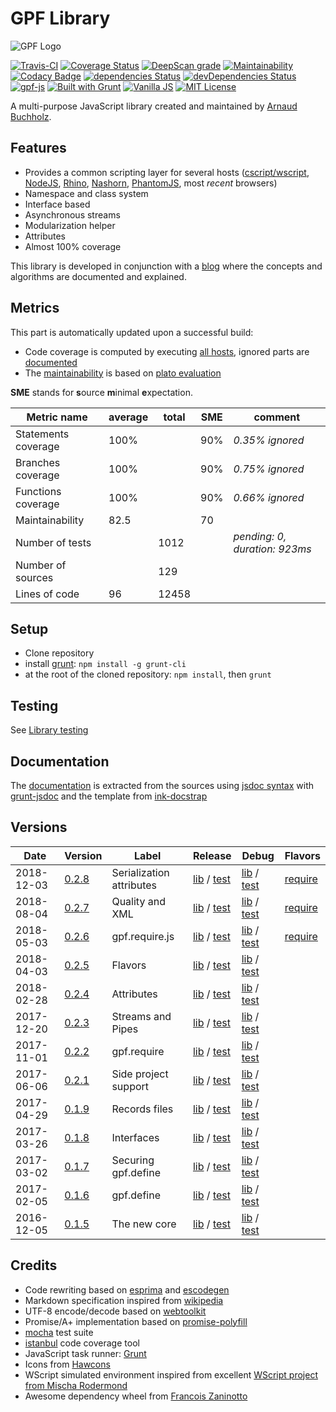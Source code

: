 # GPF Library

![GPF Logo](http://arnaudbuchholz.github.io/gpf/gpf_320x200.svg)

[![Travis-CI](https://travis-ci.org/ArnaudBuchholz/gpf-js.svg?branch=master)](https://travis-ci.org/ArnaudBuchholz/gpf-js#)
[![Coverage Status](https://coveralls.io/repos/github/ArnaudBuchholz/gpf-js/badge.svg?branch=master)](https://coveralls.io/github/ArnaudBuchholz/gpf-js?branch=master)
[![DeepScan grade](https://deepscan.io/api/projects/1923/branches/8681/badge/grade.svg)](https://deepscan.io/dashboard#view=project&pid=1923&bid=8681)
[![Maintainability](https://api.codeclimate.com/v1/badges/06d49b2308264f3c5495/maintainability)](https://codeclimate.com/github/ArnaudBuchholz/gpf-js/maintainability)
[![Codacy Badge](https://api.codacy.com/project/badge/Grade/6c8806b35ecc4e70ba985534fda0681f)](https://www.codacy.com/app/ArnaudBuchholz/gpf-js?utm_source=github.com&amp;utm_medium=referral&amp;utm_content=ArnaudBuchholz/gpf-js&amp;utm_campaign=Badge_Grade)
[![dependencies Status](https://david-dm.org/ArnaudBuchholz/gpf-js/status.svg)](https://david-dm.org/ArnaudBuchholz/gpf-js)
[![devDependencies Status](https://david-dm.org/ArnaudBuchholz/gpf-js/dev-status.svg)](https://david-dm.org/ArnaudBuchholz/gpf-js?type=dev)
[![gpf-js](http://img.shields.io/npm/dm/gpf-js.svg)](https://www.npmjs.org/package/gpf-js)
[![Built with Grunt](https://cdn.gruntjs.com/builtwith.png)](http://gruntjs.com/)
[![Vanilla JS](http://vanilla-js.com/assets/button.png)](http://vanilla-js.com)
[![MIT License](https://img.shields.io/badge/License-MIT-yellow.svg)](https://opensource.org/licenses/MIT)

A multi-purpose JavaScript library created and maintained by
[Arnaud Buchholz](http://gpf-js.blogspot.com/).

## Features

* Provides a common scripting layer for several hosts
([cscript/wscript](http://technet.microsoft.com/en-us/library/bb490887.aspx),
[NodeJS](http://nodejs.org/),
[Rhino](https://developer.mozilla.org/en-US/docs/Mozilla/Projects/Rhino),
[Nashorn](https://en.wikipedia.org/wiki/Nashorn_%28JavaScript_engine%29),
[PhantomJS](http://phantomjs.org/), most *recent* browsers)
* Namespace and class system
* Interface based
* Asynchronous streams
* Modularization helper
* Attributes
* Almost 100% coverage

This library is developed in conjunction with a [blog](http://gpf-js.blogspot.com/) where the concepts and algorithms are documented and explained.

## Metrics

This part is automatically updated upon a successful build:
* Code coverage is computed by executing [all hosts](https://arnaudbuchholz.github.io/gpf/doc/tutorial-LOADING.html),
ignored parts are [documented](https://arnaudbuchholz.github.io/gpf/doc/tutorial-COVERAGE.html)
* The [maintainability](https://arnaudbuchholz.github.io/gpf/plato/index.html) is based on
[plato evaluation](http://blogs.msdn.com/b/codeanalysis/archive/2007/11/20/maintainability-index-range-and-meaning.aspx)

**SME** stands for **s**ource **m**inimal **e**xpectation.

Metric name | average | total | SME | comment
------ | ----- | ----- | ----- | -----
Statements coverage|100%||90%|*0.35% ignored*
Branches coverage|100%||90%|*0.75% ignored*
Functions coverage|100%||90%|*0.66% ignored*
Maintainability|82.5||70|
Number of tests||1012||*pending: 0, duration: 923ms*
Number of sources||129||
Lines of code|96|12458||

## Setup

* Clone repository
* install [grunt](https://gruntjs.com/getting-started): `npm install -g grunt-cli`
* at the root of the cloned repository: `npm install`, then `grunt`

## Testing

See [Library testing](https://github.com/ArnaudBuchholz/gpf-js/blob/master/doc/tutorials/TESTME.md)

## Documentation

The [documentation](https://arnaudbuchholz.github.io/gpf/doc/index.html) is extracted from the sources using
[jsdoc syntax](http://usejsdoc.org/) with [grunt-jsdoc](https://github.com/krampstudio/grunt-jsdoc)
and the template from [ink-docstrap](https://www.npmjs.com/package/ink-docstrap)

## Versions

Date | Version | Label | Release | Debug | Flavors
------ | ------ | ----- | ----- | ----- | -----
2018-12-03 | [0.2.8](https://github.com/ArnaudBuchholz/gpf-js/tree/v0.2.8) | Serialization attributes | [lib](https://arnaudbuchholz.github.io/gpf/0.2.8/gpf.js) / [test](https://arnaudbuchholz.github.io/gpf/test.html?release=0.2.8) | [lib](https://arnaudbuchholz.github.io/gpf/0.2.8/gpf-debug.js) / [test](https://arnaudbuchholz.github.io/gpf/test.html?debug=0.2.8) | [require](https://arnaudbuchholz.github.io/gpf/0.2.8/gpf-require.js)
2018-08-04 | [0.2.7](https://github.com/ArnaudBuchholz/gpf-js/tree/v0.2.7) | Quality and XML | [lib](https://arnaudbuchholz.github.io/gpf/0.2.7/gpf.js) / [test](https://arnaudbuchholz.github.io/gpf/test.html?release=0.2.7) | [lib](https://arnaudbuchholz.github.io/gpf/0.2.7/gpf-debug.js) / [test](https://arnaudbuchholz.github.io/gpf/test.html?debug=0.2.7) | [require](https://arnaudbuchholz.github.io/gpf/0.2.7/gpf-require.js)
2018-05-03 | [0.2.6](https://github.com/ArnaudBuchholz/gpf-js/tree/v0.2.6) | gpf.require.js | [lib](https://arnaudbuchholz.github.io/gpf/0.2.6/gpf.js) / [test](https://arnaudbuchholz.github.io/gpf/test.html?release=0.2.6) | [lib](https://arnaudbuchholz.github.io/gpf/0.2.6/gpf-debug.js) / [test](https://arnaudbuchholz.github.io/gpf/test.html?debug=0.2.6) | [require](https://arnaudbuchholz.github.io/gpf/0.2.6/gpf-require.js)
2018-04-03 | [0.2.5](https://github.com/ArnaudBuchholz/gpf-js/tree/v0.2.5) | Flavors | [lib](https://arnaudbuchholz.github.io/gpf/0.2.5/gpf.js) / [test](https://arnaudbuchholz.github.io/gpf/test.html?release=0.2.5) | [lib](https://arnaudbuchholz.github.io/gpf/0.2.5/gpf-debug.js) / [test](https://arnaudbuchholz.github.io/gpf/test.html?debug=0.2.5) |
2018-02-28 | [0.2.4](https://github.com/ArnaudBuchholz/gpf-js/tree/v0.2.4) | Attributes | [lib](https://arnaudbuchholz.github.io/gpf/0.2.4/gpf.js) / [test](https://arnaudbuchholz.github.io/gpf/test.html?release=0.2.4) | [lib](https://arnaudbuchholz.github.io/gpf/0.2.4/gpf-debug.js) / [test](https://arnaudbuchholz.github.io/gpf/test.html?debug=0.2.4) |
2017-12-20 | [0.2.3](https://github.com/ArnaudBuchholz/gpf-js/tree/v0.2.3) | Streams and Pipes | [lib](https://arnaudbuchholz.github.io/gpf/0.2.3/gpf.js) / [test](https://arnaudbuchholz.github.io/gpf/test.html?release=0.2.3) | [lib](https://arnaudbuchholz.github.io/gpf/0.2.3/gpf-debug.js) / [test](https://arnaudbuchholz.github.io/gpf/test.html?debug=0.2.3) |
2017-11-01 | [0.2.2](https://github.com/ArnaudBuchholz/gpf-js/tree/v0.2.2) | gpf.require | [lib](https://arnaudbuchholz.github.io/gpf/0.2.2/gpf.js) / [test](https://arnaudbuchholz.github.io/gpf/test.html?release=0.2.2) | [lib](https://arnaudbuchholz.github.io/gpf/0.2.2/gpf-debug.js) / [test](https://arnaudbuchholz.github.io/gpf/test.html?debug=0.2.2) |
2017-06-06 | [0.2.1](https://github.com/ArnaudBuchholz/gpf-js/tree/v0.2.1) | Side project support | [lib](https://arnaudbuchholz.github.io/gpf/0.2.1/gpf.js) / [test](https://arnaudbuchholz.github.io/gpf/test.html?release=0.2.1) | [lib](https://arnaudbuchholz.github.io/gpf/0.2.1/gpf-debug.js) / [test](https://arnaudbuchholz.github.io/gpf/test.html?debug=0.2.1) |
2017-04-29 | [0.1.9](https://github.com/ArnaudBuchholz/gpf-js/tree/v0.1.9) | Records files | [lib](https://arnaudbuchholz.github.io/gpf/0.1.9/gpf.js) / [test](https://arnaudbuchholz.github.io/gpf/test.html?release=0.1.9) | [lib](https://arnaudbuchholz.github.io/gpf/0.1.9/gpf-debug.js) / [test](https://arnaudbuchholz.github.io/gpf/test.html?debug=0.1.9) |
2017-03-26 | [0.1.8](https://github.com/ArnaudBuchholz/gpf-js/tree/v0.1.8) | Interfaces | [lib](https://arnaudbuchholz.github.io/gpf/0.1.8/gpf.js) / [test](https://arnaudbuchholz.github.io/gpf/test.html?release=0.1.8) | [lib](https://arnaudbuchholz.github.io/gpf/0.1.8/gpf-debug.js) / [test](https://arnaudbuchholz.github.io/gpf/test.html?debug=0.1.8) |
2017-03-02 | [0.1.7](https://github.com/ArnaudBuchholz/gpf-js/tree/v0.1.7) | Securing gpf.define | [lib](https://arnaudbuchholz.github.io/gpf/0.1.7/gpf.js) / [test](https://arnaudbuchholz.github.io/gpf/test.html?release=0.1.7) | [lib](https://arnaudbuchholz.github.io/gpf/0.1.7/gpf-debug.js) / [test](https://arnaudbuchholz.github.io/gpf/test.html?debug=0.1.7) |
2017-02-05 | [0.1.6](https://github.com/ArnaudBuchholz/gpf-js/tree/v0.1.6) | gpf.define | [lib](https://arnaudbuchholz.github.io/gpf/0.1.6/gpf.js) / [test](https://arnaudbuchholz.github.io/gpf/test.html?release=0.1.6) | [lib](https://arnaudbuchholz.github.io/gpf/0.1.6/gpf-debug.js) / [test](https://arnaudbuchholz.github.io/gpf/test.html?debug=0.1.6) |
2016-12-05 | [0.1.5](https://github.com/ArnaudBuchholz/gpf-js/tree/v0.1.5) | The new core | [lib](https://arnaudbuchholz.github.io/gpf/0.1.5/gpf.js) / [test](https://arnaudbuchholz.github.io/gpf/test.html?release=0.1.5) | [lib](https://arnaudbuchholz.github.io/gpf/0.1.5/gpf-debug.js) / [test](https://arnaudbuchholz.github.io/gpf/test.html?debug=0.1.5) |

## Credits

* Code rewriting based on [esprima](http://esprima.org/) and [escodegen](https://github.com/Constellation/escodegen)
* Markdown specification inspired from [wikipedia](http://en.wikipedia.org/wiki/Markdown)
* UTF-8 encode/decode based on [webtoolkit](http://www.webtoolkit.info/)
* Promise/A+ implementation based on [promise-polyfill](https://github.com/taylorhakes/promise-polyfill)
* [mocha](http://mochajs.org/) test suite
* [istanbul](https://github.com/gotwarlost/istanbul) code coverage tool
* JavaScript task runner: [Grunt](http://gruntjs.com/)
* Icons from [Hawcons](https://www.iconfinder.com/iconsets/hawcons)
* WScript simulated environment inspired from excellent [WScript project from Mischa Rodermond](https://github.com/mrpapercut/wscript)
* Awesome dependency wheel from [Francois Zaninotto](https://github.com/fzaninotto/DependencyWheel)
